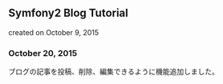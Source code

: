## Symfony2 Blog Tutorial
created on October 9, 2015

### October 20, 2015
ブログの記事を投稿、削除、編集できるように機能追加しました。
